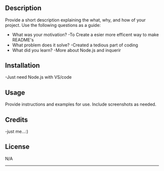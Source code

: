 # <Your-Project-Title>

## Description

Provide a short description explaining the what, why, and how of your project. Use the following questions as a guide:

- What was your motivation?
    -To Create a esier more efficent way to make README's
- What problem does it solve?
    -Created a tedious part of coding
- What did you learn?
    -More about Node.js and inquerir

## Installation
-Just need Node.js with VS/code

## Usage

Provide instructions and examples for use. Include screenshots as needed.

## Credits

-just me...:)

## License

N/A

---
